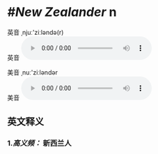 # ***\#New Zealander*** n
英音 ˌnjuː'ziːləndə(r)  
英音
<audio src="./media/New Zealander1.aac" controls="controls"></audio>

美音 ˌnuː'ziːləndər  
美音
<audio src="./media/New Zealander.aac" controls="controls"></audio>



  

英文释义
---
### 1.*高义频：* **新西兰人**  


